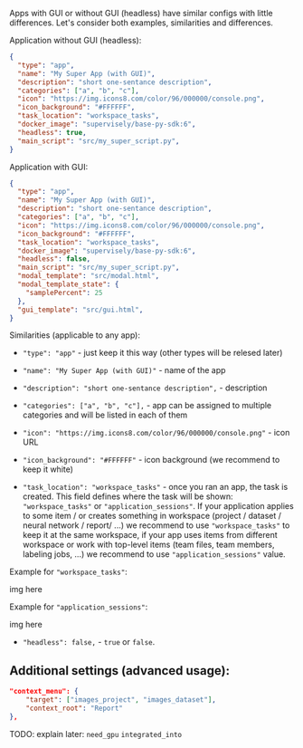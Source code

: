 Apps with GUI or without GUI (headless) have similar configs with little differences. Let's consider both examples, similarities and differences.  

Application without GUI (headless):
```json
{
  "type": "app",
  "name": "My Super App (with GUI)",
  "description": "short one-sentance description",
  "categories": ["a", "b", "c"],
  "icon": "https://img.icons8.com/color/96/000000/console.png",
  "icon_background": "#FFFFFF",
  "task_location": "workspace_tasks",
  "docker_image": "supervisely/base-py-sdk:6",
  "headless": true,
  "main_script": "src/my_super_script.py",
}
```


Application with GUI:
```json
{
  "type": "app",
  "name": "My Super App (with GUI)",
  "description": "short one-sentance description",
  "categories": ["a", "b", "c"],
  "icon": "https://img.icons8.com/color/96/000000/console.png",
  "icon_background": "#FFFFFF",
  "task_location": "workspace_tasks",
  "docker_image": "supervisely/base-py-sdk:6",
  "headless": false,
  "main_script": "src/my_super_script.py",
  "modal_template": "src/modal.html",
  "modal_template_state": {
    "samplePercent": 25
  },
  "gui_template": "src/gui.html",
}
```


Similarities (applicable to any app):
- `"type": "app"` - just keep it this way (other types will be relesed later)
- `"name": "My Super App (with GUI)"` - name of the app
- `"description": "short one-sentance description",` - description
- `"categories": ["a", "b", "c"],` - app can be assigned to multiple categories and will be listed in each of them
- `"icon": "https://img.icons8.com/color/96/000000/console.png"` - icon URL
- `"icon_background": "#FFFFFF"` - icon background (we recommend to keep it white)


- `"task_location": "workspace_tasks"` - once you ran an app, the task is created. This field defines where the task will be shown: `"workspace_tasks"` or `"application_sessions"`. If your application applies to some item / or creates something in workspace (project / dataset / neural network / report/ ...) we recommend to use `"workspace_tasks"` to keep it at the same workspace, if your app uses items from different workspace or work with top-level items (team files, team members, labeling jobs, ...) we recommend to use `"application_sessions"` value.

Example for `"workspace_tasks"`: 

img here


Example for `"application_sessions"`: 

img here




- `"headless": false,` - `true` or `false`.  



## Additional settings (advanced usage):
```json
"context_menu": {
    "target": ["images_project", "images_dataset"],
    "context_root": "Report"
},
```

TODO: explain later:
`need_gpu`
`integrated_into`
